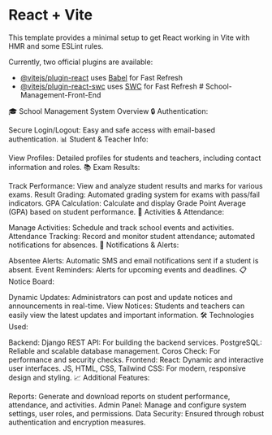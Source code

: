 # React + Vite

This template provides a minimal setup to get React working in Vite with HMR and some ESLint rules.

Currently, two official plugins are available:

- [@vitejs/plugin-react](https://github.com/vitejs/vite-plugin-react/blob/main/packages/plugin-react/README.md) uses [Babel](https://babeljs.io/) for Fast Refresh
- [@vitejs/plugin-react-swc](https://github.com/vitejs/vite-plugin-react-swc) uses [SWC](https://swc.rs/) for Fast Refresh
#   S c h o o l - M a n a g e m e n t - F r o n t - E n d 
 
 




🎓 School Management System Overview
🔒 Authentication:

Secure Login/Logout: Easy and safe access with email-based authentication.
📊 Student & Teacher Info:

View Profiles: Detailed profiles for students and teachers, including contact information and roles.
📚 Exam Results:

Track Performance: View and analyze student results and marks for various exams.
Result Grading: Automated grading system for exams with pass/fail indicators.
GPA Calculation: Calculate and display Grade Point Average (GPA) based on student performance.
🏫 Activities & Attendance:

Manage Activities: Schedule and track school events and activities.
Attendance Tracking: Record and monitor student attendance; automated notifications for absences.
📱 Notifications & Alerts:

Absentee Alerts: Automatic SMS and email notifications sent if a student is absent.
Event Reminders: Alerts for upcoming events and deadlines.
📋 Notice Board:

Dynamic Updates: Administrators can post and update notices and announcements in real-time.
View Notices: Students and teachers can easily view the latest updates and important information.
🛠️ Technologies Used:

Backend:
Django REST API: For building the backend services.
PostgreSQL: Reliable and scalable database management.
Coros Check: For performance and security checks.
Frontend:
React: Dynamic and interactive user interfaces.
JS, HTML, CSS, Tailwind CSS: For modern, responsive design and styling.
📈 Additional Features:

Reports: Generate and download reports on student performance, attendance, and activities.
Admin Panel: Manage and configure system settings, user roles, and permissions.
Data Security: Ensured through robust authentication and encryption measures.